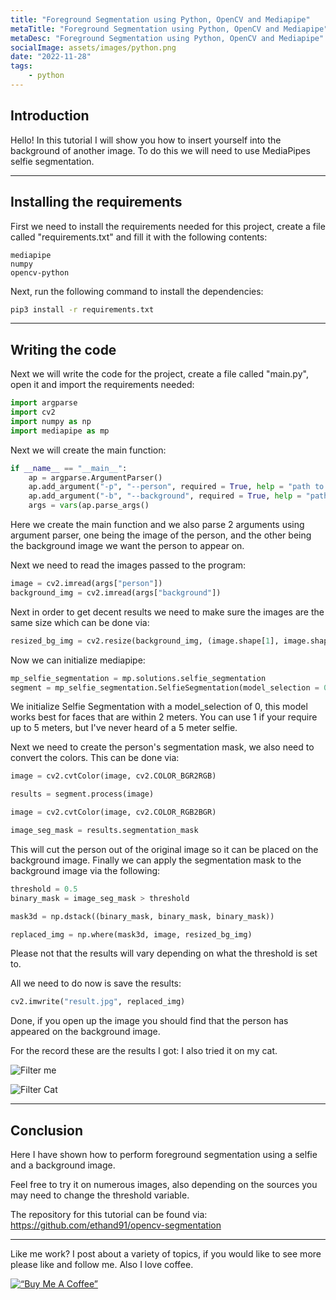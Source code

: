 ```yaml
---
title: "Foreground Segmentation using Python, OpenCV and Mediapipe"
metaTitle: "Foreground Segmentation using Python, OpenCV and Mediapipe"
metaDesc: "Foreground Segmentation using Python, OpenCV and Mediapipe"
socialImage: assets/images/python.png
date: "2022-11-28"
tags:
	- python
---
```


## Introduction

Hello! In this tutorial I will show you how to insert yourself into the background of another image. To do this we will need to use MediaPipes selfie segmentation.

---

## Installing the requirements

First we need to install the requirements needed for this project, create a file called "requirements.txt" and fill it with the following contents:

```
mediapipe
numpy
opencv-python
```

Next, run the following command to install the dependencies:

```bash
pip3 install -r requirements.txt
```

---

## Writing the code

Next we will write the code for the project, create a file called "main.py", open it and import the requirements needed:

```python
import argparse
import cv2 
import numpy as np
import mediapipe as mp
```

Next we will create the main function:

```python
if __name__ == "__main__":
    ap = argparse.ArgumentParser()
    ap.add_argument("-p", "--person", required = True, help = "path to image file of person")
    ap.add_argument("-b", "--background", required = True, help = "path to background image")
    args = vars(ap.parse_args()
```

Here we create the main function and we also parse 2 arguments using argument parser, one being the image of the person, and the other being the background image we want the person to appear on.

Next we need to read the images passed to the program:

```python
image = cv2.imread(args["person"])
background_img = cv2.imread(args["background"])
```

Next in order to get decent results we need to make sure the images are the same size which can be done via:

```python
resized_bg_img = cv2.resize(background_img, (image.shape[1], image.shape[0]))
```

Now we can initialize mediapipe:

```python
mp_selfie_segmentation = mp.solutions.selfie_segmentation
segment = mp_selfie_segmentation.SelfieSegmentation(model_selection = 0)
```

We initialize Selfie Segmentation with a model_selection of 0, this model works best for faces that are within 2 meters. You can use 1 if your require up to 5 meters, but I've never heard of a 5 meter selfie.

Next we need to create the person's segmentation mask, we also need to convert the colors. This can be done via: 

```python
image = cv2.cvtColor(image, cv2.COLOR_BGR2RGB)

results = segment.process(image)

image = cv2.cvtColor(image, cv2.COLOR_RGB2BGR)

image_seg_mask = results.segmentation_mask
```

This will cut the person out of the original image so it can be placed on the background image. Finally we can apply the segmentation mask to the background image via the following:

```python
threshold = 0.5 
binary_mask = image_seg_mask > threshold

mask3d = np.dstack((binary_mask, binary_mask, binary_mask))

replaced_img = np.where(mask3d, image, resized_bg_img)
```

Please not that the results will vary depending on what the threshold is set to.

All we need to do now is save the results:

```python
cv2.imwrite("result.jpg", replaced_img)
```

Done, if you open up the image you should find that the person has appeared on the background image.

For the record these are the results I got: I also tried it on my cat.

![Filter me](https://i.ibb.co/xF1PtnK/test1.jpg)


![Filter Cat](https://i.ibb.co/w4pJpVm/test2.jpg)

---

## Conclusion

Here I have shown how to perform foreground segmentation using a selfie and a background image. 

Feel free to try it on numerous images, also depending on the sources you may need to change the threshold variable.

The repository for this tutorial can be found via:
https://github.com/ethand91/opencv-segmentation

---

Like me work? I post about a variety of topics, if you would like to see more please like and follow me.
Also I love coffee. 

[![“Buy Me A Coffee”](https://www.buymeacoffee.com/assets/img/custom_images/orange_img.png)](https://www.buymeacoffee.com/ethand9999)
